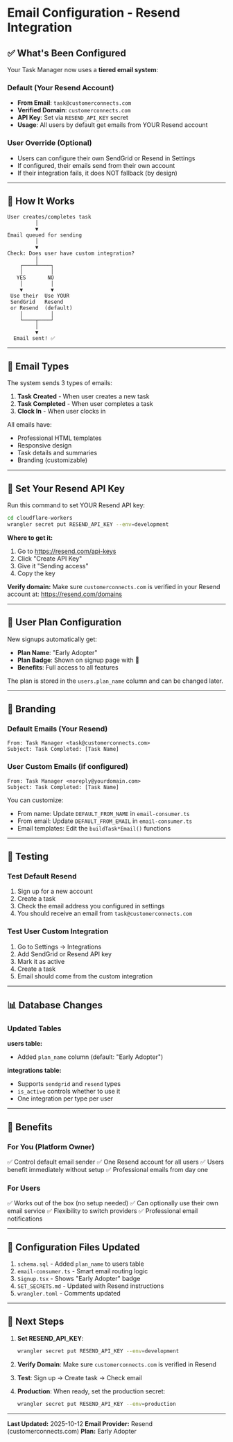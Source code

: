 # Email Configuration - Resend Integration

## ✅ What's Been Configured

Your Task Manager now uses a **tiered email system**:

### Default (Your Resend Account)
- **From Email**: `task@customerconnects.com`
- **Verified Domain**: `customerconnects.com`
- **API Key**: Set via `RESEND_API_KEY` secret
- **Usage**: All users by default get emails from YOUR Resend account

### User Override (Optional)
- Users can configure their own SendGrid or Resend in Settings
- If configured, their emails send from their own account
- If their integration fails, it does NOT fallback (by design)

---

## 🎯 How It Works

```
User creates/completes task
         │
         ▼
Email queued for sending
         │
         ▼
Check: Does user have custom integration?
         │
    ┌────┴────┐
    │         │
   YES       NO
    │         │
    ▼         ▼
 Use their  Use YOUR
 SendGrid   Resend
 or Resend  (default)
    │         │
    └────┬────┘
         │
         ▼
  Email sent! ✅
```

---

## 📧 Email Types

The system sends 3 types of emails:

1. **Task Created** - When user creates a new task
2. **Task Completed** - When user completes a task
3. **Clock In** - When user clocks in

All emails have:
- Professional HTML templates
- Responsive design
- Task details and summaries
- Branding (customizable)

---

## 🔐 Set Your Resend API Key

Run this command to set YOUR Resend API key:

```bash
cd cloudflare-workers
wrangler secret put RESEND_API_KEY --env=development
```

**Where to get it:**
1. Go to https://resend.com/api-keys
2. Click "Create API Key"
3. Give it "Sending access"
4. Copy the key

**Verify domain:**
Make sure `customerconnects.com` is verified in your Resend account at:
https://resend.com/domains

---

## 👥 User Plan Configuration

New signups automatically get:
- **Plan Name**: "Early Adopter"
- **Plan Badge**: Shown on signup page with 🎉
- **Benefits**: Full access to all features

The plan is stored in the `users.plan_name` column and can be changed later.

---

## 🎨 Branding

### Default Emails (Your Resend)
```
From: Task Manager <task@customerconnects.com>
Subject: Task Completed: [Task Name]
```

### User Custom Emails (if configured)
```
From: Task Manager <noreply@yourdomain.com>
Subject: Task Completed: [Task Name]
```

You can customize:
- From name: Update `DEFAULT_FROM_NAME` in `email-consumer.ts`
- From email: Update `DEFAULT_FROM_EMAIL` in `email-consumer.ts`
- Email templates: Edit the `buildTask*Email()` functions

---

## 🧪 Testing

### Test Default Resend

1. Sign up for a new account
2. Create a task
3. Check the email address you configured in settings
4. You should receive an email from `task@customerconnects.com`

### Test User Custom Integration

1. Go to Settings → Integrations
2. Add SendGrid or Resend API key
3. Mark it as active
4. Create a task
5. Email should come from the custom integration

---

## 📊 Database Changes

### Updated Tables

**users table:**
- Added `plan_name` column (default: "Early Adopter")

**integrations table:**
- Supports `sendgrid` and `resend` types
- `is_active` controls whether to use it
- One integration per type per user

---

## 🚀 Benefits

### For You (Platform Owner)
✅ Control default email sender
✅ One Resend account for all users
✅ Users benefit immediately without setup
✅ Professional emails from day one

### For Users
✅ Works out of the box (no setup needed)
✅ Can optionally use their own email service
✅ Flexibility to switch providers
✅ Professional email notifications

---

## 🔧 Configuration Files Updated

1. `schema.sql` - Added `plan_name` to users table
2. `email-consumer.ts` - Smart email routing logic
3. `Signup.tsx` - Shows "Early Adopter" badge
4. `SET_SECRETS.md` - Updated with Resend instructions
5. `wrangler.toml` - Comments updated

---

## 📝 Next Steps

1. **Set RESEND_API_KEY**:
   ```bash
   wrangler secret put RESEND_API_KEY --env=development
   ```

2. **Verify Domain**: 
   Make sure `customerconnects.com` is verified in Resend

3. **Test**: 
   Sign up → Create task → Check email

4. **Production**:
   When ready, set the production secret:
   ```bash
   wrangler secret put RESEND_API_KEY --env=production
   ```

---

**Last Updated:** 2025-10-12
**Email Provider:** Resend (customerconnects.com)
**Plan:** Early Adopter

